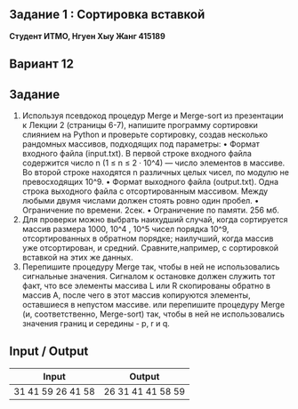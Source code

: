 ## Задание 1 : Сортировка вставкой 

**Студент ИТМО,  Нгуен Хыу Жанг  415189** 

## Вариант 12

## Задание
1. Используя псевдокод процедур Merge и Merge-sort из презентации к Лекции 2 (страницы 6-7), напишите программу сортировки слиянием на Python и проверьте сортировку, создав несколько рандомных массивов, подходящих под параметры:
• Формат входного файла (input.txt). В первой строке входного файла содержится число n (1 ≤ n ≤ 2 · 10^4) — число элементов в массиве. Во второй строке находятся n различных целых чисел, по модулю не превосходящих 10^9.
• Формат выходного файла (output.txt). Одна строка выходного файла с отсортированным массивом. Между любыми двумя числами должен стоять ровно один пробел.
• Ограничение по времени. 2сек.
• Ограничение по памяти. 256 мб.
2. Для проверки можно выбрать наихудший случай, когда сортируется массив размера 1000, 10^4 , 10^5 чисел порядка 10^9, отсортированных в обратном порядке; наилучший, когда массив уже отсортирован, и средний. Сравните,например, с сортировкой вставкой на этих же данных.
3. Перепишите процедуру Merge так, чтобы в ней не использовались сигнальные значения. Сигналом к остановке должен служить тот факт, что все элементы массива L или R скопированы обратно в массив A, после чего в этот массив копируются элементы, оставшиеся в непустом массиве. или перепишите процедуру Merge (и, соответственно, Merge-sort) так, чтобы в ней не использовались значения границ и середины - p, r и q.


## Input / Output 

| Input                         |  Output                |
|-------------------------------|------------------------|
| 31 41 59 26 41 58             | 26 31 41 41 58 59      |
